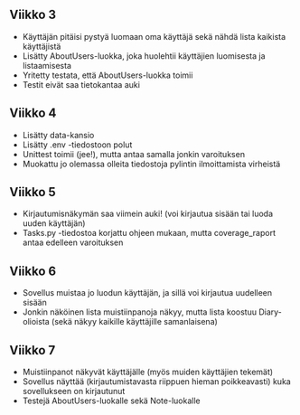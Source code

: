## Viikko 3

- Käyttäjän pitäisi pystyä luomaan oma käyttäjä sekä nähdä lista kaikista käyttäjistä
- Lisätty AboutUsers-luokka, joka huolehtii käyttäjien luomisesta ja listaamisesta
- Yritetty testata, että AboutUsers-luokka toimii
- Testit eivät saa tietokantaa auki

## Viikko 4

- Lisätty data-kansio
- Lisätty .env -tiedostoon polut
- Unittest toimii (jee!), mutta antaa samalla jonkin varoituksen
- Muokattu jo olemassa olleita tiedostoja pylintin ilmoittamista virheistä

## Viikko 5

- Kirjautumisnäkymän saa viimein auki! (voi kirjautua sisään tai luoda uuden käyttäjän)
- Tasks.py -tiedostoa korjattu ohjeen mukaan, mutta coverage_raport antaa edelleen varoituksen

## Viikko 6

- Sovellus muistaa jo luodun käyttäjän, ja sillä voi kirjautua uudelleen sisään
- Jonkin näköinen lista muistiinpanoja näkyy, mutta lista koostuu Diary-olioista (sekä näkyy kaikille käyttäjille samanlaisena)

## Viikko 7

- Muistiinpanot näkyvät käyttäjälle (myös muiden käyttäjien tekemät)
- Sovellus näyttää (kirjautumistavasta riippuen hieman poikkeavasti) kuka sovellukseen on kirjautunut
- Testejä AboutUsers-luokalle sekä Note-luokalle
